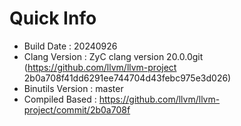 # Quick Info
* Build Date : 20240926
* Clang Version : ZyC clang version 20.0.0git (https://github.com/llvm/llvm-project 2b0a708f41dd6291ee744704d43febc975e3d026)
* Binutils Version : master
* Compiled Based : https://github.com/llvm/llvm-project/commit/2b0a708f

